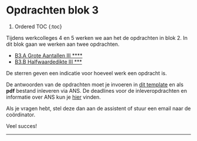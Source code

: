 # Opdrachten blok 3

1. Ordered TOC
{:toc}

Tijdens werkcolleges 4 en 5 werken we aan het de opdrachten in blok 2. 
In dit blok gaan we werken aan twee opdrachten. 

* <a href="#B3.A">B3.A Grote Aantallen III \*\*\*\*</a>
* <a href="#B3.B">B3.B Halfwaardedikte III ***</a>

De sterren geven een indicatie voor hoeveel werk een opdracht is. 

De antwoorden van de opdrachten moet je invoeren in [dit template](InlevertemplateBlok3.docx) en als **pdf** bestand inleveren via ANS. De deadlines voor de inleveropdrachten en informatie over ANS kun je [hier](/start/inleveropdrachten) vinden.


Als je vragen hebt, stel deze dan aan de assistent of stuur een email naar de coördinator.
<!--
Vergeet niet om ook even te kijken naar de [oefen opgaves](/tussentoets-iii/oefenopgaves) ter voorbereiding van de derde tussentoets die na het vierde werkcollege plaats vindt.
-->
Veel succes! 

*****